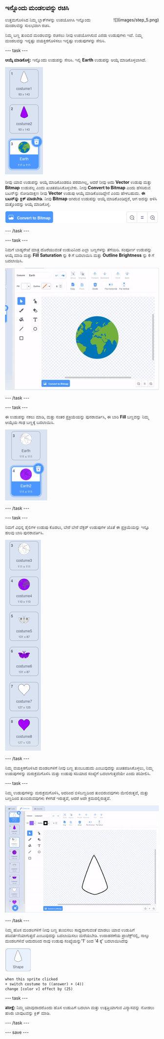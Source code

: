 ## ಇನ್ನೊಂದು ಮಂಡಲವನ್ನು ರಚಿಸಿ

<div style="display: flex; flex-wrap: wrap">
<div style="flex-basis: 200px; flex-grow: 1; margin-right: 15px;">
ಉತ್ತಮಗೊಳಿಸಿದ ನಿಮ್ಮ ಬ್ಲಾಕ್‌ಗಳನ್ನು ಉಪಯೋಗಿಸಿ ಇನ್ನೊಂದು ಮಂಡಲವನ್ನು ಸುಲಭವಾಗಿ ರಚಿಸಿ.
</div>
<div>
![](images/step_5.png)
</div>
</div>

ನಿಮ್ಮ ಬಣ್ಣ ತುಂಬಿದ ಮಂಡಲವನ್ನು ರಚಿಸಲು ನೀವು ಉಪಯೋಗಿಸುವ ಎರಡು ಉಡುಪುಗಳು ಇವೆ. ನಿಮ್ಮ ಮಂಡಲವನ್ನು ಇನ್ನಷ್ಟು ವಯಕ್ತಿಕಗೊಳಿಸಲು ಇನ್ನಷ್ಟು ಉಡುಪುಗಳನ್ನು ಸೇರಿಸಿ.

--- task ---

**ಆಯ್ಕೆ ಮಾಡಿಕೊಳ್ಳಿ:** ಇನ್ನೊಂದು ಉಡುಪನ್ನು ಸೇರಿಸಿ. ಇಲ್ಲಿ **Earth** ಉಡುಪನ್ನು ಆಯ್ಕೆ ಮಾಡಿಕೊಳ್ಳಲಾಗಿದೆ.

![Scratch ಗ್ರಂಥಾಲಯದಿಂದ Earth ಉಡುಪು.](images/earth_costume.png)

ನೀವು ಯಾವ ಉಡುಪನ್ನು ಆಯ್ಕೆ ಮಾಡಿಕೊಂಡರೂ ಪರವಾಗಿಲ್ಲ, ಆದರೆ ನೀವು ಅದು **Vector** ಉಡುಪು ಮತ್ತು **Bitmap** ಉಡುಪಲ್ಲ ಎಂದು ಖಚಿತಪಡಿಸಿಕೊಳ್ಳಬೇಕು. ನೀವು **Convert to Bitmap** ಎಂದು ಹೆಸರಿರುವ ಬಟನ್‌ನ್ನು ನೋಡಿದಾಕ್ಷಣ ನೀವು **Vector** ಉಡುಪು ಆಯ್ಕೆ ಮಾಡಿಕೊಂಡಿದ್ದೇನೆ ಎಂದು ಹೇಳಬಹುದು. **ಈ ಬಟನ್‌ನ್ನು ಕ್ಲಿಕ್‌ ಮಾಡಬೇಡಿ**. ನೀವು **Bitmap** ಆಗಿರುವ ಉಡುಪನ್ನು ಆಯ್ಕೆ ಮಾಡಿಕೊಂಡಿದ್ದರೆ, ಆಗ ಅದನ್ನು ಅಳಿಸಿ ಮತ್ತೊಂದನ್ನು ಆಯ್ಕೆ ಮಾಡಿಕೊಳ್ಳಿ.

!['Convert to Bitmap' ಬಟನ್.](images/convert_to_bitmap.png)

--- /task ---

--- task ---

ನಿಮಗೆ ಬಾಹ್ಯರೇಖೆ ಮಾತ್ರ ದೊರೆಯುವಂತೆ ಉಡುಪಿನಿಂದ ಎಲ್ಲಾ ಬಣ್ಣಗಳನ್ನು ತೆಗೆಯಿರಿ. ಸಂಪೂರ್ಣ ಉಡುಪನ್ನು ಆಯ್ಕೆ ಮಾಡಿ ಮತ್ತು **Fill** **Saturation** ನ್ನು `0` ಗೆ ಬದಲಾಯಿಸಿ ಮತ್ತು **Outline** **Brightness** ನ್ನು `0` ಗೆ ಬದಲಾಯಿಸಿ.

!['Earth' ಉಡುಪು ಆಯ್ಕೆಯಾಗಿರುವುದನ್ನು, ನಂತರ 'Fill' and 'Outline' ಬಣ್ಣಗಳು ಬದಲಾಗುತ್ತಿರುವುದನ್ನು ತೋರಿಸುತ್ತಿರುವ ಅನಿಮೇಶನ್.](images/edit_costume.gif)

--- /task ---

--- task ---

ಈ ಉಡುಪನ್ನು ನಕಲು ಮಾಡಿ, ಮತ್ತು ನಂತರ ಪ್ರಕ್ರಿಯೆಯನ್ನು ಪುನರಾವರ್ತಿಸಿ, ಈ ಬಾರಿ **Fill** ಬಣ್ಣವನ್ನು ನಿಮ್ಮ ಆಯ್ಕೆಯ ಗಾಢ ಬಣ್ಣಕ್ಕೆ ಬದಲಾಯಿಸಿ.

![ಎರಡು Scratch ಊಡುಪುಗಳು, ಒಂದು ಬಿಳಿ ಬಣ್ಣದಿಂದ ತುಂಬಿರುವುದು ಮತ್ತು ಇನ್ನೊಂದು ನೇರಳೆ ಬಣ್ಣದ್ದು.](images/earth_costumes.png)

--- /task ---

--- task ---

ನಿಮಗೆ ವಿಭಿನ್ನ ಶೈಲಿಗಳ ಉಡುಪು ಕೊಡಲು, ಬೇರೆ ಬೇರೆ ವೆಕ್ಟರ್‌ ಉಡುಪುಗಳ ಜೊತೆ ಈ ಪ್ರಕ್ರಿಯೆಯನ್ನು ಇನ್ನೂ ಹಲವು ಬಾರಿ ಪುನರಾವರ್ತಿಸಿ.

![ಬಿಳಿ ಮತ್ತು ನೇರಳೆ ಬಣ್ಣ ತುಂಬಿರುವುದರೊಂದಿಗೆ ತೋರಿಸಿರುವ ಭೂಮಿ, ಚಿಟ್ಟೆ, ಮತ್ತು ಹೃದಯದ ಉಡುಡಪುಗಳು.](images/multiple_costumes.png)

--- /task ---

ನಿಮ್ಮ ವಯಕ್ತಿಕಗೊಳಿಸಿದ ಮಂಡಲಗಳಿಗೆ ನೀವು ಬಣ್ಣ ತುಂಬಬಹುದು ಎಂಬುವುದನ್ನು ಖಚಿತಪಡಿಸಿಕೊಳ್ಳಲು, ನಿಮ್ಮ ಉಡುಪುಗಳನ್ನು ಮರುಕ್ರಮಗೊಳಿಸಿ ಮತ್ತು ಉಡುಪು ಸರಿಯಾದ ಸಂಖ್ಯೆಗೆ ಬದಲಾಗುತ್ತದೆಯೇ ಎಂದು ಪರಿಶೀಲಿಸಿ.

--- task ---

ನಿಮ್ಮ ಉಡುಪುಗಳನ್ನು ಮರುಕ್ರಮಗೊಳಿಸಿ, ಅದರಿಂದ ಬಿಳಿಬಣ್ಣದಿಂದ ತುಂಬಿರುವವುಗಳು ಮೇಲಿರುತ್ತವೆ, ಮತ್ತು ಬಣ್ಣದಿಂದ ತುಂಬಿರುವವುಗಳು ಕೆಳಗಡೆ ಇರುತ್ತವೆ, ಆದರೆ ಅದೇ ಕ್ರಮದಲ್ಲಿರುತ್ತವೆ.

![ಬಿಳಿಬಣ್ಣದಿಂದ ತುಂಬಿರುವವುಗಳು ಮೇಲಿರುವಂತೆ, ಮತ್ತು ಬಣ್ಣದಿಂದ ತುಂಬಿರುವವುಗಳು ಕೆಳಗಡೆ ಇರುವಂತೆ, ಆದರೆ ಅದೇ ಕ್ರಮದಲ್ಲಿರುವಂತೆ ಉಡುಪುಗಳನ್ನು ಕ್ರಮದಲ್ಲಿ ಇರಿಸಿದ ಅನಿಮೇಶನ್.](images/order_costumes.gif)

--- /task ---

ನಿಮ್ಮ ಹೊಸ ಮಂಡಲಗಳಿಗೆ ನೀವು ಬಣ್ಣ ತುಂಬಿಸಲು ಸಾಧ್ಯವಾಗುವಂತೆ ಮಾಡಲು ಯಾವ ಉಡುಪಿಗೆ ಪರಿವರ್ತನೆಯಾಗುತ್ತದೆ ಎಂಬುವುದನ್ನು ಬದಲಾಯಿಸಲು ಮರೆಯಬೇಡಿ. ಉದಾಹರಣೆಯ ಪ್ರಾಜೆಕ್ಟ್‌ನಲ್ಲಿ, ನಾಲ್ಕು ಮಂಡಲಗಳಿವೆ ಆದುದರಿಂದ ನಾವು ಉಡುಪು ಸಂಖ್ಯೆಯನ್ನು'1' ರಿಂದ '4 ಕ್ಕೆ' ಬದಲಾಯಿಸಿದೆವು

![ಆಕಾರ ಸ್ಪ್ರೈಟ್.](images/shape_sprite.png)

```blocks3
when this sprite clicked
+ switch costume to ((answer) + (4))
change [color v] effect by (25)
```

--- task ---

**ಪರೀಕ್ಷೆ:** ನಿಮ್ಮ ಯಾವುದಾದರೊಂದು ಹೊಸ ಉಡುಪಿಗೆ ಬದಲಾಗಿ ಮತ್ತು ಉತ್ಪತ್ತಿಯಾಗುವ ವಿನ್ಯಾಸವನ್ನು ನೋಡಲು ಹಸಿರು ಬಾವುಟವನ್ನು ಕ್ಲಿಕ್‌ ಮಾಡಿ.

--- /task ---

--- save ---
